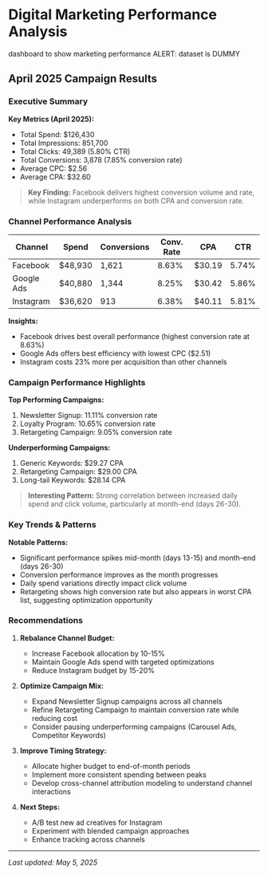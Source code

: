# Digital Marketing Performance Analysis
dashboard to show marketing performance
ALERT: dataset is DUMMY
## April 2025 Campaign Results

### Executive Summary

**Key Metrics (April 2025):**
- Total Spend: $126,430
- Total Impressions: 851,700
- Total Clicks: 49,389 (5.80% CTR)
- Total Conversions: 3,878 (7.85% conversion rate)
- Average CPC: $2.56
- Average CPA: $32.60

> **Key Finding:** Facebook delivers highest conversion volume and rate, while Instagram underperforms on both CPA and conversion rate.

### Channel Performance Analysis

| Channel | Spend | Conversions | Conv. Rate | CPA | CTR |
|---------|-------|-------------|------------|-----|-----|
| Facebook | $48,930 | 1,621 | 8.63% | $30.19 | 5.74% |
| Google Ads | $40,880 | 1,344 | 8.25% | $30.42 | 5.86% |
| Instagram | $36,620 | 913 | 6.38% | $40.11 | 5.81% |

**Insights:**
- Facebook drives best overall performance (highest conversion rate at 8.63%)
- Google Ads offers best efficiency with lowest CPC ($2.51)
- Instagram costs 23% more per acquisition than other channels

### Campaign Performance Highlights

**Top Performing Campaigns:**
1. Newsletter Signup: 11.11% conversion rate
2. Loyalty Program: 10.65% conversion rate
3. Retargeting Campaign: 9.05% conversion rate

**Underperforming Campaigns:**
1. Generic Keywords: $29.27 CPA
2. Retargeting Campaign: $29.00 CPA
3. Long-tail Keywords: $28.14 CPA

> **Interesting Pattern:** Strong correlation between increased daily spend and click volume, particularly at month-end (days 26-30).

### Key Trends & Patterns

**Notable Patterns:**
- Significant performance spikes mid-month (days 13-15) and month-end (days 26-30)
- Conversion performance improves as the month progresses
- Daily spend variations directly impact click volume
- Retargeting shows high conversion rate but also appears in worst CPA list, suggesting optimization opportunity

### Recommendations

1. **Rebalance Channel Budget:**
   - Increase Facebook allocation by 10-15%
   - Maintain Google Ads spend with targeted optimizations
   - Reduce Instagram budget by 15-20%

2. **Optimize Campaign Mix:**
   - Expand Newsletter Signup campaigns across all channels
   - Refine Retargeting Campaign to maintain conversion rate while reducing cost
   - Consider pausing underperforming campaigns (Carousel Ads, Competitor Keywords)

3. **Improve Timing Strategy:**
   - Allocate higher budget to end-of-month periods
   - Implement more consistent spending between peaks
   - Develop cross-channel attribution modeling to understand channel interactions

4. **Next Steps:**
   - A/B test new ad creatives for Instagram
   - Experiment with blended campaign approaches
   - Enhance tracking across channels

---

*Last updated: May 5, 2025*
